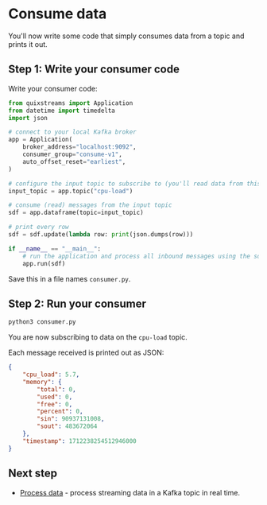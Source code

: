 # Consume data

You'll now write some code that simply consumes data from a topic and prints it out.

## Step 1: Write your consumer code

Write your consumer code:

``` python
from quixstreams import Application
from datetime import timedelta
import json

# connect to your local Kafka broker
app = Application(
    broker_address="localhost:9092",
    consumer_group="consume-v1",
    auto_offset_reset="earliest",
)

# configure the input topic to subscribe to (you'll read data from this topic)
input_topic = app.topic("cpu-load")

# consume (read) messages from the input topic
sdf = app.dataframe(topic=input_topic)

# print every row
sdf = sdf.update(lambda row: print(json.dumps(row)))

if __name__ == "__main__":
    # run the application and process all inbound messages using the sdf pipeline
    app.run(sdf)
```

Save this in a file names `consumer.py`.

## Step 2: Run your consumer

``` python
python3 consumer.py
```

You are now subscribing to data on the `cpu-load` topic.

Each message received is printed out as JSON:

``` json
{
    "cpu_load": 5.7,
    "memory": {
        "total": 0,
        "used": 0,
        "free": 0,
        "percent": 0,
        "sin": 90937131008,
        "sout": 483672064
    },
    "timestamp": 1712238254512946000
}
```

## Next step

* [Process data](./process.md) - process streaming data in a Kafka topic in real time.
